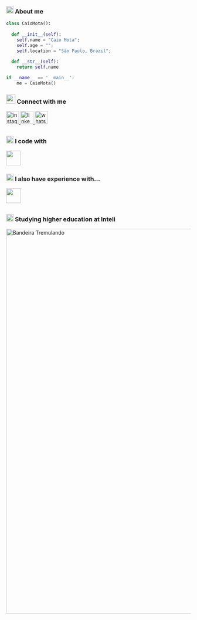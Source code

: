 ### <img src="https://media3.giphy.com/media/v1.Y2lkPTc5MGI3NjExZ3EzMGFycGs1dTd2eDNoMGFiYWR2NTVtMm96b2NoZG50cGpvamtzbiZlcD12MV9pbnRlcm5hbF9naWZfYnlfaWQmY3Q9Zw/6S7Kn7PT1hfbKT3Sjm/giphy.gif" width ="20"> <strong>About me</strong>

```python
class CaioMota():
    
  def __init__(self):
    self.name = "Caio Mota";
    self.age = "";
    self.location = "São Paulo, Brazil";
  
  def __str__(self):
    return self.name

if __name__ == '__main__':
    me = CaioMota()
```

### <img src="https://media.giphy.com/media/htvPpsP0fEFhTv7HHT/giphy.gif?cid=ecf05e477cvtltlhxlr68mzv72lmnyon5m3fs03t0upjaoul&ep=v1_stickers_search&rid=giphy.gif&ct=s" width ="25"> <strong>Connect with me</strong>

<div align="left">
  <a href="https://www.instagram.com/caiomota?igsh=NGo3emNzcDd4Ynl5&utm_source=qr" target="_blank">
    <img src="https://img.shields.io/static/v1?message=Instagram&logo=instagram&label=&color=E4405F&logoColor=white&labelColor=&style=for-the-badge" height="35" alt="instagram logo"  />
  </a>
  <a href="https://www.linkedin.com/in/caio-mota-78983732a?utm_source=share&utm_campaign=share_via&utm_content=profile&utm_medium=ios_app" target="_blank">
    <img src="https://img.shields.io/static/v1?message=LinkedIn&logo=linkedin&label=&color=0077B5&logoColor=white&labelColor=&style=for-the-badge" height="35" alt="linkedin logo"  />
  </a>
  <a href="http://api.whatsapp.com/send?phone=5511987308581" target="_blank">
    <img src="https://img.shields.io/static/v1?message=WhatsApp&logo=whatsapp&label=&color=55ce61&logoColor=white&labelColor=&style=for-the-badge" height="35" alt="whatsapp logo"  />
  </a>
</div>

## 

### <img src="https://media2.giphy.com/media/QssGEmpkyEOhBCb7e1/giphy.gif?cid=ecf05e47a0n3gi1bfqntqmob8g9aid1oyj2wr3ds3mg700bl&rid=giphy.gif" width ="20"> <strong>I code with</strong>

<div align="left">
  <img height="40" src="https://skillicons.dev/icons?i=js,html"/>
</div>


###  <img src="https://media2.giphy.com/media/v1.Y2lkPTc5MGI3NjExOXluM2U4ZDduNHJub2xvZHB4a3pzZjZ2bm5wZHl1d3QxZzE3ZjU4MCZlcD12MV9pbnRlcm5hbF9naWZfYnlfaWQmY3Q9cw/BCuhVJrGxNNsSCHglI/giphy.gif" width ="20"> <strong>I also have experience with...</strong>

<div align="left">
  <img height="40" src="https://skillicons.dev/icons?i=github"/>
</div>

##

###  <img src="https://media1.giphy.com/media/v1.Y2lkPTc5MGI3NjExYnpuMG16ZTJraWt5NXk5NW02bDRrY3EzdjlzbDlvNzJ1ZTEweWZlcyZlcD12MV9pbnRlcm5hbF9naWZfYnlfaWQmY3Q9cw/IeEeEIPq36SC5TUqbd/giphy.gif" width ="20"> <strong>Studying higher education at Inteli</strong>

<img src="https://i.giphy.com/media/v1.Y2lkPTc5MGI3NjExZms2aGYxcXUzejhpM2Rzd3hiYXp1M2xoenc1MTNmZ3B5bjJocjg2aiZlcD12MV9pbnRlcm5hbF9naWZfYnlfaWQmY3Q9Zw/cNPPIqTmVZQ0Fj0GuP/giphy.gif" alt="Bandeira Tremulando" width="1050" height="auto">

###


